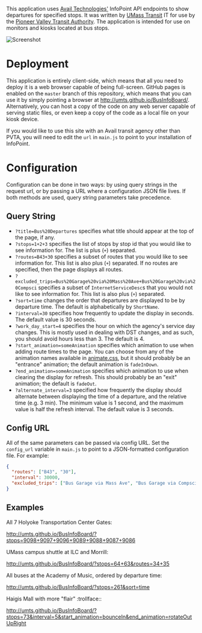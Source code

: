This application uses [Avail Technologies'][avail] InfoPoint API endpoints to
show departures for specified stops. It was written by [UMass Transit][umts] IT
for use by the [Pioneer Valley Transit Authority][pvta]. The application is
intended for use on monitors and kiosks located at bus stops.

![Screenshot](screenshot.png)

Deployment
==========
This application is entirely client-side, which means that all you need to
deploy it is a web browser capable of being full-screen. GitHub pages is enabled
on the `master` branch of this repository, which means that you can use it by
simply pointing a browser at http://umts.github.io/BusInfoBoard/. Alternatively,
you can host a copy of the code on any web server capable of serving static
files, or even keep a copy of the code as a local file on your kiosk device.

If you would like to use this site with an Avail transit agency other than PVTA,
you will need to edit the `url` in `main.js` to point to your installation of
InfoPoint.

Configuration
=============
Configuration can be done in two ways: by using query strings in the request
url, or by passing a URL where a configuration JSON file lives. If both methods
are used, query string parameters take precedence.

Query String
------------
- `?title=Bus%20Departures` specifies what title should appear at the top of
  the page, if any.
- `?stops=1+2+3` specifies the list of stops by stop id that you would
  like to see information for. The list is plus (`+`) separated.
- `?routes=B43+30` specifies a subset of routes that you would like to
  see information for. This list is also plus (`+`) separated. If no
  routes are specified, then the page displays all routes.
- `?excluded_trips=Bus%20Garage%20via%20Mass%20Ave+Bus%20Garage%20via%20Compsci`
  specifies a subset of `InternetServiceDesc`s that you would not like to see
  information for. This list is also plus (`+`) separated.
- `?sort=time` changes the order that departures are displayed to be by
  departure time. The default is alphabetically by `ShortName`.
- `?interval=30` specifies how frequently to update the display in
  seconds. The default value is 30 seconds.
- `?work_day_start=4` specifies the hour on which the agency's service
  day changes. This is mostly used in dealing with DST changes, and as
  such, you should avoid hours less than 3.  The default is 4.
- `?start_animation=someAnimation` specifies which animation to use when
  adding route times to the page. You can choose from any of the animation
  names available in [animate.css][animate], but it should probably be an
  "entrance" animation; the default animation is `fadeInDown`.
- `?end_animation=someAnimation` specifies which animation to use when
  clearing the display for refresh. This should probably be an "exit"
  animation; the default is `fadeOut`.
- `?alternate_interval=3` specified how frequently the display should alternate
  between displaying the time of a departure, and the relative time
  (e.g. 3 min). The minimum value is 1 second, and the maximum value is half
  the refresh interval. The default value is 3 seconds.

Config URL
----------
All of the same parameters can be passed via config URL. Set the `config_url`
variable in `main.js` to point to a JSON-formatted configuration file. For
example:

```json
{
  "routes": ["B43", "30"],
  "interval": 30000,
  "excluded_trips": ["Bus Garage via Mass Ave", "Bus Garage via Compsci"]
}
```

Examples
--------
All 7 Holyoke Transportation Center Gates:

http://umts.github.io/BusInfoBoard/?stops=9098+9097+9096+9089+9088+9087+9086

UMass campus shuttle at ILC and Morrill:

http://umts.github.io/BusInfoBoard/?stops=64+63&routes=34+35

All buses at the Academy of Music, ordered by departure time:

http://umts.github.io/BusInfoBoard/?stops=261&sort=time

Haigis Mall with more "flair" :trollface::

http://umts.github.io/BusInfoBoard/?stops=73&interval=5&start_animation=bounceIn&end_animation=rotateOutUpRight

[avail]: http://www.availtec.com/
[umts]: http://www.umass.edu/transit/
[pvta]: http://www.pvta.com/
[animate]: http://daneden.github.io/animate.css/
